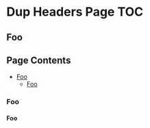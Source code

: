 <!-- >>>>>> BEGIN GENERATED FILE (include): SOURCE test/include/templates/dup_headers_page_toc.md -->
# Dup Headers Page TOC

## Foo

## Page Contents
- [Foo](#foo-1)
  - [Foo](#foo-2)

### Foo

#### Foo
<!-- <<<<<< END GENERATED FILE (include): SOURCE test/include/templates/dup_headers_page_toc.md -->
